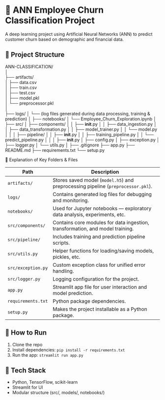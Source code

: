 # 🧠 ANN Employee Churn Classification Project

A deep learning project using Artificial Neural Networks (ANN) to predict customer churn based on demographic and financial data.

## 📂 Project Structure

ANN-CLASSIFICATION/  
│  
├── artifacts/  
│   ├── data.csv  
│   ├── train.csv  
│   ├── test.csv  
│   ├── model.pkl  
│   └── preprocessor.pkl  
│  
├── logs/
│   └── (log files generated during data processing, training & prediction)
│
├── notebooks/
│   └── Employee_Churn_Exploration.ipynb
│
├── src/
│   ├── components/
│   │   ├── __init__.py
│   │   ├── data_ingestion.py
│   │   ├── data_transformation.py
│   │   ├── model_trainer.py
│   │   └── model.py
│   │
│   ├── pipeline/
│   │   ├── __init__.py
│   │   ├── training_pipeline.py
│   │   └── predict_pipeline.py
│   │
│   ├── __init__.py
│   ├── config.py
│   ├── exception.py
│   ├── logger.py
│   └── utils.py
│
├── .gitignore
├── app.py
├── README.md
├── requirements.txt
└── setup.py

🧩 Explanation of Key Folders & Files

| Path               | Description                                                                      |
| ------------------ | -------------------------------------------------------------------------------- |
| `artifacts/`       | Stores saved model (`model.h5`) and preprocessing pipeline (`preprocessor.pkl`). |
| `logs/`            | Contains generated log files for debugging and monitoring.                       |
| `notebooks/`       | Used for Jupyter notebooks — exploratory data analysis, experiments, etc.        |
| `src/components/`  | Contains core modules for data ingestion, transformation, and model training.    |
| `src/pipeline/`    | Includes training and prediction pipeline scripts.                               |
| `src/utils.py`     | Helper functions for loading/saving models, pickles, etc.                        |
| `src/exception.py` | Custom exception class for unified error handling.                               |
| `src/logger.py`    | Logging configuration for the project.                                           |
| `app.py`           | Streamlit app file for user interaction and model prediction.                    |
| `requirements.txt` | Python package dependencies.                                                     |
| `setup.py`         | Makes the project installable as a Python package.                               |



## 🚀 How to Run
1. Clone the repo
2. Install dependencies: `pip install -r requirements.txt`
3. Run the app: `streamlit run app.py`

## 🧩 Tech Stack
- Python, TensorFlow, scikit-learn
- Streamlit for UI
- Modular structure (src/, models/, notebooks/)


